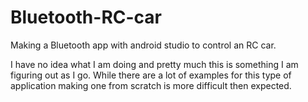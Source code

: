 # Bluetooth-RC-car
Making a Bluetooth app with android studio to control an RC car. 

I have no idea what I am doing and pretty much this is something I am figuring out as I go.
While there are a lot of examples for this type of application making one from scratch is 
more difficult then expected.
